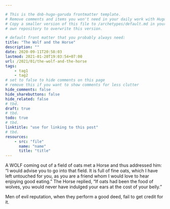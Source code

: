 ```yaml
---

# This is the dnb-hugo-garuda frontmatter template. 
# Remove comments and items you won't need in your daily work with Hugo.
# Copy a smaller version of this file to /archetypes/default.md in your
# own repository to overwrite this version.

# default front matter that you probably always need:
title: "The Wolf and the Horse"
description: ""
date: 2020-09-11T20:58:03
lastmod: 2021-01-20T19:03:54+07:00
url: /2021/01/the-wolf-and-the-horse
tags:
    - tag1
    - tag2
# set to false to hide comments on this page
# remove this if you want to show comments for less clutter
hide_comments: false
hide_sharebuttons: false
hide_related: false
# tbd.
draft: true
# tbd.
todo: true
# tbd.
linktitle: "use for linking to this post"
# tbd.
resources:
    - src: "file"
      name: "name"
      title: "title"
---
```

A WOLF coming out of a field of oats met a Horse and thus addressed him: “I would advise you to go into that field. It is full of fine oats, which I have left untouched for you, as you are a friend whom I would love to hear enjoying good eating.” The Horse replied, “If oats had been the food of wolves, you would never have indulged your ears at the cost of your belly.”

Men of evil reputation, when they perform a good deed, fail to get credit for it.
